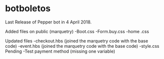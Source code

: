 # botboletos
Last Release of Pepper bot in 4 April  2018. 


Added files on public 
(marquetry)
-Boot.css
-Form.buy.css 
-home .css

Updated files 
-checkout.hbs (joined the marquetry code with the base code)
-event.hbs (joined the marquetry code with the base code)
-style.css
Pending 
-Test payment method (missing one variable)


